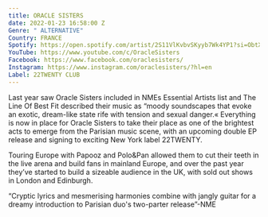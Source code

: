 ```yaml
---
title: ORACLE SISTERS
date: 2022-01-23 16:58:00 Z
Genre: " ALTERNATIVE"
Country: FRANCE
Spotify: https://open.spotify.com/artist/2S11VlKvbvSKyyb7Wk4YP1?si=ObtXrhDbQOSfyNLyNBLwXg&nd=1
YouTube: https://www.youtube.com/c/OracleSisters
Facebook: https://www.facebook.com/oraclesisters/
Instagram: https://www.instagram.com/oraclesisters/?hl=en
Label: 22TWENTY CLUB
---
```


Last year saw Oracle Sisters included in NMEs Essential Artists list and The Line Of Best Fit described their music as “moody soundscapes that evoke an exotic, dream-like state rife with tension and sexual danger.« Everything is now in place for Oracle Sisters to take their place as one of the brightest acts to emerge from the Parisian music scene, with an upcoming double EP release and signing to exciting New York label 22TWENTY. 

Touring Europe with Papooz and Polo&Pan allowed them to cut their teeth in the live arena and build fans in mainland Europe, and over the past year they’ve started to build a sizeable audience in the UK, with sold out shows in London and Edinburgh. 

“Cryptic lyrics and mesmerising harmonies combine with jangly guitar for a dreamy introduction to Parisian duo's two-parter release”-NME